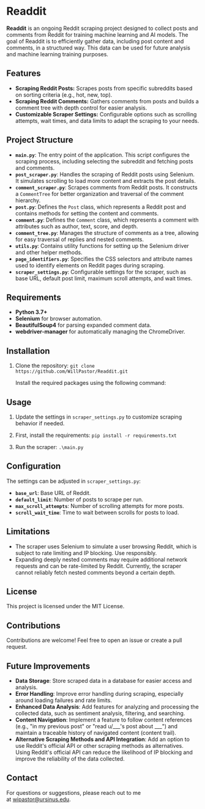 # Readdit

**Readdit** is an ongoing Reddit scraping project designed to collect posts and comments from Reddit for training machine learning and AI models. The goal of Readdit is to efficiently gather data, including post content and comments, in a structured way. This data can be used for future analysis and machine learning training purposes.

## Features

- **Scraping Reddit Posts:** Scrapes posts from specific subreddits based on sorting criteria (e.g., hot, new, top).
- **Scraping Reddit Comments:** Gathers comments from posts and builds a comment tree with depth control for easier analysis.
- **Customizable Scraper Settings:** Configurable options such as scrolling attempts, wait times, and data limits to adapt the scraping to your needs.

## Project Structure

- **`main.py`**: The entry point of the application. This script configures the scraping process, including selecting the subreddit and fetching posts and comments.
- **`post_scraper.py`**: Handles the scraping of Reddit posts using Selenium. It simulates scrolling to load more content and extracts the post details.
- **`comment_scraper.py`**: Scrapes comments from Reddit posts. It constructs a `CommentTree` for better organization and traversal of the comment hierarchy.
- **`post.py`**: Defines the `Post` class, which represents a Reddit post and contains methods for setting the content and comments.
- **`comment.py`**: Defines the `Comment` class, which represents a comment with attributes such as author, text, score, and depth.
- **`comment_tree.py`**: Manages the structure of comments as a tree, allowing for easy traversal of replies and nested comments.
- **`utils.py`**: Contains utility functions for setting up the Selenium driver and other helper methods.
- **`page_identifiers.py`**: Specifies the CSS selectors and attribute names used to identify elements on Reddit pages during scraping.
- **`scraper_settings.py`**: Configurable settings for the scraper, such as base URL, default post limit, maximum scroll attempts, and wait times.

## Requirements

- **Python 3.7+**
- **Selenium** for browser automation.
- **BeautifulSoup4** for parsing expanded comment data.
- **webdriver-manager** for automatically managing the ChromeDriver.

## Installation

1. Clone the repository: `git clone https://github.com/WillPastor/Readdit.git`

   Install the required packages using the following command:

## Usage

1. Update the settings in `scraper_settings.py` to customize scraping behavior if needed.

2. First, install the requirements: `pip install -r requirements.txt`

3. Run the scraper: `.\main.py`

   &#x20;

## Configuration

The settings can be adjusted in `scraper_settings.py`:

- **`base_url`**: Base URL of Reddit.
- **`default_limit`**: Number of posts to scrape per run.
- **`max_scroll_attempts`**: Number of scrolling attempts for more posts.
- **`scroll_wait_time`**: Time to wait between scrolls for posts to load.

## Limitations

- The scraper uses Selenium to simulate a user browsing Reddit, which is subject to rate limiting and IP blocking. Use responsibly.
- Expanding deeply nested comments may require additional network requests and can be rate-limited by Reddit. Currently, the scraper cannot reliably fetch nested comments beyond a certain depth.

## License

This project is licensed under the MIT License.

## Contributions

Contributions are welcome! Feel free to open an issue or create a pull request.

## Future Improvements

- **Data Storage**: Store scraped data in a database for easier access and analysis.
- **Error Handling**: Improve error handling during scraping, especially around loading failures and rate limits.
- **Enhanced Data Analysis**: Add features for analyzing and processing the collected data, such as sentiment analysis, filtering, and searching.
- **Content Navigation**: Implement a feature to follow content references (e.g., "in my previous post" or "read u/\_\_\_'s post about \_\_\_") and maintain a traceable history of navigated content (content trail).
- **Alternative Scraping Methods and API Integration**: Add an option to use Reddit's official API or other scraping methods as alternatives. Using Reddit's official API can reduce the likelihood of IP blocking and improve the reliability of the data collected.

## Contact

For questions or suggestions, please reach out to me at [wipastor@ursinus.edu](mailto\:wipastor@ursinus.edu).
